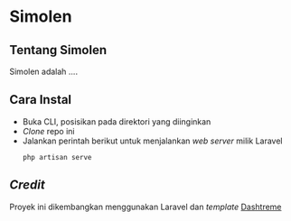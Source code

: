 # Simolen

## Tentang Simolen

Simolen adalah ....

## Cara Instal

- Buka CLI, posisikan pada direktori yang diinginkan
- _Clone_ repo ini
- Jalankan perintah berikut untuk menjalankan _web server_ milik Laravel
    ```
    php artisan serve
    ```
  
## _Credit_
Proyek ini dikembangkan menggunakan Laravel dan _template_ [Dashtreme](https://themewagon.com/themes/free-bootstrap-4-html5-admin-dashboard-template-dashtreme/)
